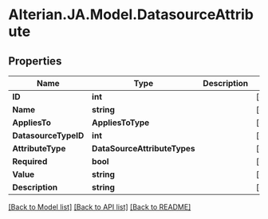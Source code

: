 # Alterian.JA.Model.DatasourceAttribute

## Properties

Name | Type | Description | Notes
------------ | ------------- | ------------- | -------------
**ID** | **int** |  | [optional] 
**Name** | **string** |  | [optional] 
**AppliesTo** | **AppliesToType** |  | [optional] 
**DatasourceTypeID** | **int** |  | [optional] 
**AttributeType** | **DataSourceAttributeTypes** |  | [optional] 
**Required** | **bool** |  | [optional] 
**Value** | **string** |  | [optional] 
**Description** | **string** |  | [optional] 

[[Back to Model list]](../README.md#documentation-for-models) [[Back to API list]](../README.md#documentation-for-api-endpoints) [[Back to README]](../README.md)


